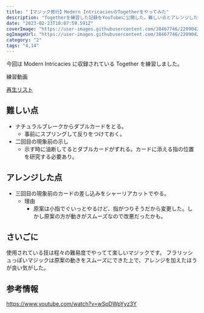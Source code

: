```yaml
---
title: "【マジック修行】Modern IntricaciesのTogetherをやってみた"
description: "Togetherを練習した記録をYouTubeに公開した。難しい点とアレンジした点を加えて書いている。"
date: "2023-02-23T10:07:59.591Z"
coverImage: "https://user-images.githubusercontent.com/38467746/220904200-534b8530-a382-4e89-83b8-3141991b8f75.png"
ogImageUrl: "https://user-images.githubusercontent.com/38467746/220904200-534b8530-a382-4e89-83b8-3141991b8f75.png"
category: "2"
tags: "4,14"
---
```


今回は Modern Intricacies に収録されている Together を練習しました。

練習動画

[再生リスト](https://www.youtube.com/playlist?list=PLeb-P495b537-I6Y6SZUdlFDZOEPxhUt_)

## **難しい点**

- ナチュラルブレークからダブルカードをとる。
  - 事前にスプリングして反りをつけておく。
- 二回目の現象前の示し
  - 示す時に油断してるとダブルカードがずれる。カードに添える指の位置を研究する必要あり。

## **アレンジした点**

- 三回目の現象前のカードの差し込みをシャーリアカットでやる。
  - 理由
    - 原案は小指でぐいっとやるけど、指がつりそうだから変更した。しかし原案の方が動きがスムーズなので改悪だったかも。

## **さいごに**

使用されている技は程々の難易度でやってて楽しいマジックです。
フラリッシュっぽいマジックは原案の動きをスムーズにできた上で、アレンジを加えたほうが良い気がした。

## **参考情報**

https://www.youtube.com/watch?v=wSpDWpYyz3Y
